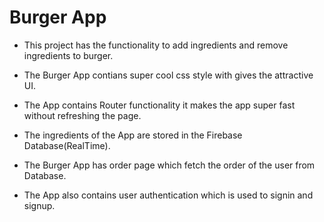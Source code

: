 # Burger App

* This project has the functionality to add ingredients and remove ingredients to burger.

* The Burger App contians super cool css style with gives the attractive UI.

* The App contains Router functionality it makes the app super fast without refreshing the page.

* The ingredients of the App are stored in the Firebase Database(RealTime).

* The Burger App has order page which fetch the order of the user from Database.

* The App also contains user authentication which is used to signin and signup.

